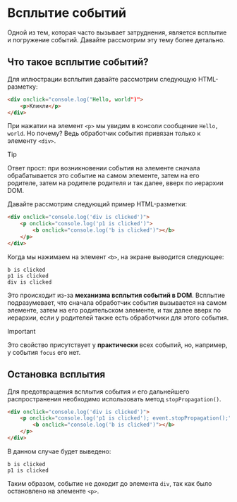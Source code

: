 # Всплытие событий

Одной из тем, которая часто вызывает затруднения, является всплытие и погружение событий. Давайте рассмотрим эту тему более детально.

## Что такое всплытие событий?

Для иллюстрации всплытия давайте рассмотрим следующую HTML-разметку:

```html
<div onclick="console.log("Hello, world")">
    <p>Кликли</p>
</div>
```

При нажатии на элемент `<p>` мы увидим в консоли сообщение `Hello, world`. Но почему? Ведь обработчик события привязан только к элементу `<div>`.

> [!TIP]
> Ответ прост: при возникновении события на элементе сначала обрабатывается это событие на самом элементе, затем на его родителе, затем на родителе родителя и так далее, вверх по иерархии DOM.

Давайте рассмотрим следующий пример HTML-разметки:

```html
<div onclick="console.log('div is clicked')">
    <p onclick="console.log('p1 is clicked')">
        <b onclick="console.log('b is clicked')"></b>
    </p>
</div>
```

Когда мы нажимаем на элемент `<b>`, на экране выводится следующее:

```
b is clicked
p1 is clicked
div is clicked
```

Это происходит из-за **механизма всплытия событий в DOM**. Всплытие подразумевает, что сначала обработчик события вызывается на самом элементе, затем на его родительском элементе, и так далее вверх по иерархии, если у родителей также есть обработчики для этого события.

> [!IMPORTANT]
> Это свойство присутствует у **практически** всех событий, но, например, у события `focus` его нет.

## Остановка всплытия

Для предотвращения всплытия события и его дальнейшего распространения необходимо использовать метод `stopPropagation()`.

```html
<div onclick="console.log('div is clicked')">
    <p onclick="console.log('p1 is clicked'); event.stopPropagation();">
        <b onclick="console.log('b is clicked')"></b>
    </p>
</div>
```

В данном случае будет выведено:

```
b is clicked
p1 is clicked
```

Таким образом, событие не доходит до элемента `div`, так как было остановлено на элементе `<p>`.